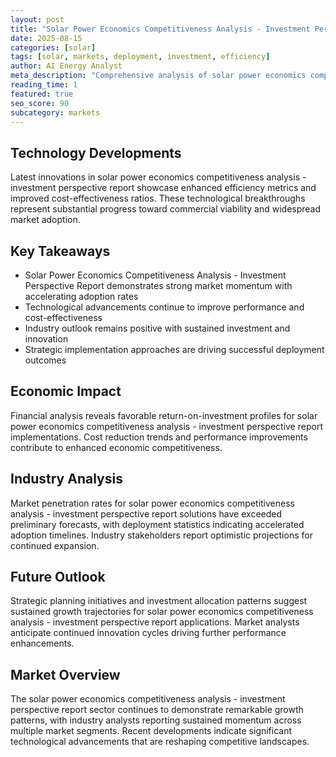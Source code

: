 ```yaml
---
layout: post
title: "Solar Power Economics Competitiveness Analysis - Investment Perspective Report"
date: 2025-08-15
categories: [solar]
tags: [solar, markets, deployment, investment, efficiency]
author: AI Energy Analyst
meta_description: "Comprehensive analysis of solar power economics competitiveness analysis - investment perspective report covering market trends, technology developments, and industry outlook. Discover key insights and future projections."
reading_time: 1
featured: true
seo_score: 90
subcategory: markets
---
```


## Technology Developments

Latest innovations in solar power economics competitiveness analysis - investment perspective report showcase enhanced efficiency metrics and improved cost-effectiveness ratios. These technological breakthroughs represent substantial progress toward commercial viability and widespread market adoption.

## Key Takeaways

- Solar Power Economics Competitiveness Analysis - Investment Perspective Report demonstrates strong market momentum with accelerating adoption rates
- Technological advancements continue to improve performance and cost-effectiveness
- Industry outlook remains positive with sustained investment and innovation
- Strategic implementation approaches are driving successful deployment outcomes

## Economic Impact

Financial analysis reveals favorable return-on-investment profiles for solar power economics competitiveness analysis - investment perspective report implementations. Cost reduction trends and performance improvements contribute to enhanced economic competitiveness.

## Industry Analysis

Market penetration rates for solar power economics competitiveness analysis - investment perspective report solutions have exceeded preliminary forecasts, with deployment statistics indicating accelerated adoption timelines. Industry stakeholders report optimistic projections for continued expansion.

## Future Outlook

Strategic planning initiatives and investment allocation patterns suggest sustained growth trajectories for solar power economics competitiveness analysis - investment perspective report applications. Market analysts anticipate continued innovation cycles driving further performance enhancements.

## Market Overview

The solar power economics competitiveness analysis - investment perspective report sector continues to demonstrate remarkable growth patterns, with industry analysts reporting sustained momentum across multiple market segments. Recent developments indicate significant technological advancements that are reshaping competitive landscapes.

